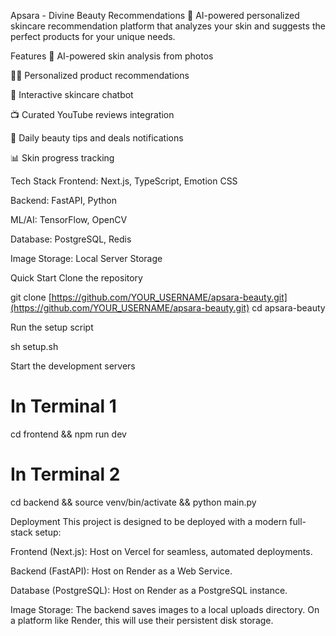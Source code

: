 Apsara - Divine Beauty Recommendations 🌸
AI-powered personalized skincare recommendation platform that analyzes your skin and suggests the perfect products for your unique needs.

Features
📸 AI-powered skin analysis from photos

💆‍♀️ Personalized product recommendations

💬 Interactive skincare chatbot

📺 Curated YouTube reviews integration

🔔 Daily beauty tips and deals notifications

📊 Skin progress tracking

Tech Stack
Frontend: Next.js, TypeScript, Emotion CSS

Backend: FastAPI, Python

ML/AI: TensorFlow, OpenCV

Database: PostgreSQL, Redis

Image Storage: Local Server Storage

Quick Start
Clone the repository

git clone [https://github.com/YOUR_USERNAME/apsara-beauty.git](https://github.com/YOUR_USERNAME/apsara-beauty.git)
cd apsara-beauty

Run the setup script

sh setup.sh

Start the development servers

# In Terminal 1
cd frontend && npm run dev

# In Terminal 2
cd backend && source venv/bin/activate && python main.py

Deployment
This project is designed to be deployed with a modern full-stack setup:

Frontend (Next.js): Host on Vercel for seamless, automated deployments.

Backend (FastAPI): Host on Render as a Web Service.

Database (PostgreSQL): Host on Render as a PostgreSQL instance.

Image Storage: The backend saves images to a local uploads directory. On a platform like Render, this will use their persistent disk storage.